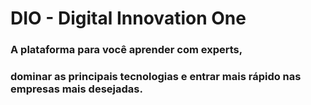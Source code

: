 # DIO - Digital Innovation One



### A plataforma para você aprender com experts, 

### dominar as principais tecnologias e entrar mais rápido nas empresas mais desejadas.
